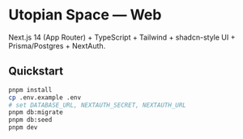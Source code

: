 # Utopian Space — Web

Next.js 14 (App Router) + TypeScript + Tailwind + shadcn-style UI + Prisma/Postgres + NextAuth.

## Quickstart

```bash
pnpm install
cp .env.example .env
# set DATABASE_URL, NEXTAUTH_SECRET, NEXTAUTH_URL
pnpm db:migrate
pnpm db:seed
pnpm dev
